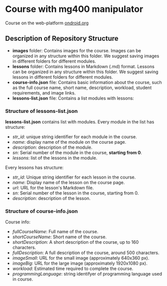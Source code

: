 # Course with mg400 manipulator
Course on the web-platform [ondroid.org](https://ondroid.org)

## Description of Repository Structure

- **images** folder: Contains images for the course. Images can be organized in any structure within this folder. We suggest saving images in different folders for different modules.
- **lessons** folder: Contains lessons in Markdown (.md) format. Lessons can be organized in any structure within this folder. We suggest saving lessons in different folders for different modules.
- **course-info.json** file: Contains basic information about the course, such as the full course name, short name, description, workload, student requirements, and image links.
- **lessons-list.json** file: Contains a list modules with lessons:

### Structure of lessons-list.json
**lessons-list.json** contains list with modules.
Every module in the list has structure:

- *str_id*: unique string identifier for each module in the course.
- *name*: display name of the module on the course page.
- *description*: description of the module.
- *sn*: Serial number of the module in the course, **starting from 0**.
- *lessons*: list of the lessons in the module.

Every lessons has structure:
- *str_id*: Unique string identifier for each lesson in the course.
- *name*: Display name of the lesson on the course page.
- *url*: URL for the lesson's Markdown file.
- *sn*: Serial number of the lesson in the course, starting from 0.
- *description*: description of the lesson.

### Structure of course-info.json
Course info:

- *fullCourseName*: Full name of the course.
- *shortCourseName*: Short name of the course.
- *shortDescription*: A short description of the course, up to 160 characters.
- *fullDescription*: A full description of the course, around 500 characters.
- *imageSmall*: URL for the small image (approximately 640x360 px).
- *imageBig*: URL for the large image (approximately 1920x1080 px).
- *workload*: Estimated time required to complete the course.
- *programmingLanguage*: string identifyer of programming language used in course.